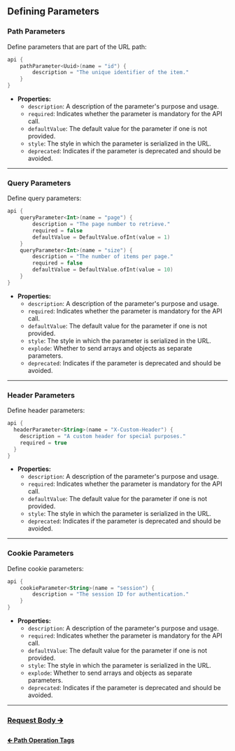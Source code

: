 ## Defining Parameters

### Path Parameters

Define parameters that are part of the URL path:

```kotlin
api {
    pathParameter<Uuid>(name = "id") {
        description = "The unique identifier of the item."
    }
}
```

- **Properties:**
  - `description`: A description of the parameter's purpose and usage.
  - `required`: Indicates whether the parameter is mandatory for the API call.
  - `defaultValue`: The default value for the parameter if one is not provided.
  - `style`: The style in which the parameter is serialized in the URL.
  - `deprecated`: Indicates if the parameter is deprecated and should be avoided.

---

### Query Parameters

Define query parameters:

```kotlin
api {
    queryParameter<Int>(name = "page") {
        description = "The page number to retrieve."
        required = false
        defaultValue = DefaultValue.ofInt(value = 1)
    }
    queryParameter<Int>(name = "size") {
        description = "The number of items per page."
        required = false
        defaultValue = DefaultValue.ofInt(value = 10)
    }
}
```

- **Properties:**
  - `description`: A description of the parameter's purpose and usage.
  - `required`: Indicates whether the parameter is mandatory for the API call.
  - `defaultValue`: The default value for the parameter if one is not provided.
  - `style`: The style in which the parameter is serialized in the URL.
  - `explode`: Whether to send arrays and objects as separate parameters.
  - `deprecated`: Indicates if the parameter is deprecated and should be avoided.

---

### Header Parameters

Define header parameters:

```kotlin
api {
  headerParameter<String>(name = "X-Custom-Header") {
    description = "A custom header for special purposes."
    required = true
  }
}
```

- **Properties:**
  - `description`: A description of the parameter's purpose and usage.
  - `required`: Indicates whether the parameter is mandatory for the API call.
  - `defaultValue`: The default value for the parameter if one is not provided.
  - `style`: The style in which the parameter is serialized in the URL.
  - `deprecated`: Indicates if the parameter is deprecated and should be avoided.

---

### Cookie Parameters

Define cookie parameters:

```kotlin
api {
    cookieParameter<String>(name = "session") {
        description = "The session ID for authentication."
    }
}
```

- **Properties:**
  - `description`: A description of the parameter's purpose and usage.
  - `required`: Indicates whether the parameter is mandatory for the API call.
  - `defaultValue`: The default value for the parameter if one is not provided.
  - `style`: The style in which the parameter is serialized in the URL.
  - `explode`: Whether to send arrays and objects as separate parameters.
  - `deprecated`: Indicates if the parameter is deprecated and should be avoided.

---

### [Request Body 🡲](05-request-body.md)

#### [🡰 Path Operation Tags](03-tags.md)
